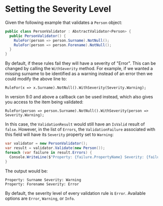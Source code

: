 # Setting the Severity Level

Given the following example that validates a `Person` object:

```csharp
public class PersonValidator : AbstractValidator<Person> {
  public PersonValidator() {
    RuleFor(person => person.Surname).NotNull();
    RuleFor(person => person.Forename).NotNull();
  }
}
```

By default, if these rules fail they will have a severity of "Error". This can be changed by calling the `WithSeverity` method. For example, if we wanted a missing surname to be identified as a warning instead of an error then we could modify the above line to:

```
RuleFor(x => x.Surname).NotNull().WithSeverity(Severity.Warning);
```

In version 9.0 and above a callback can be used instead, which also gives you access to the item being validated:

```
RuleFor(person => person.Surname).NotNull().WithSeverity(person => Severity.Warning);
```

In this case, the `ValidationResult` would still have an `IsValid` result of `false`. However, in the list of `Errors`, the `ValidationFailure` associated with this field will have its `Severity` property set to `Warning`:

```csharp
var validator = new PersonValidator();
var result = validator.Validate(new Person());
foreach (var failure in result.Errors) {
  Console.WriteLine($"Property: {failure.PropertyName} Severity: {failure.Severity}");
}
```

The output would be:

```
Property: Surname Severity: Warning
Property: Forename Severity: Error
```

By default, the severity level of every validation rule is `Error`. Available options are `Error`, `Warning`, or `Info`.
